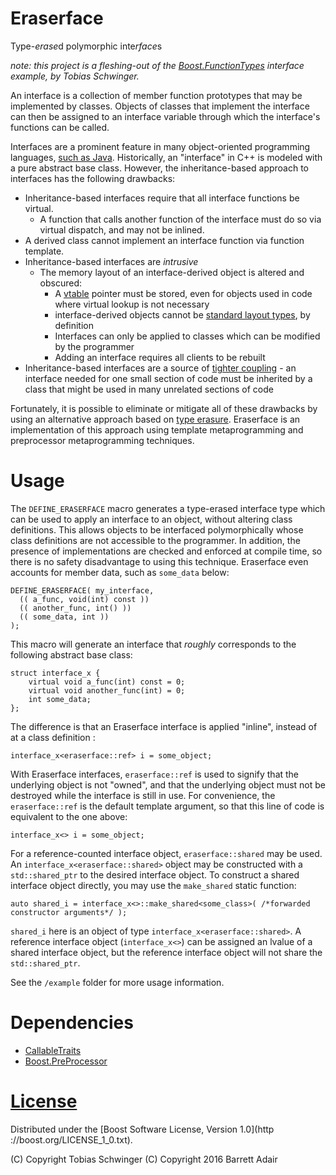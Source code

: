 # Eraserface

Type-*erase*d polymorphic inte*rface*s

*note: this project is a fleshing-out of the [Boost.FunctionTypes](http://www.boost.org/doc/libs/1_61_0/libs/function_types/example/interface.hpp) interface example, by Tobias Schwinger.*

An interface is a collection of member function prototypes that may be implemented by classes. Objects of classes that implement the interface can then be assigned to an interface variable through which the interface's functions can be called.

Interfaces are a prominent feature in many object-oriented programming languages, [such as Java](https://en.wikipedia.org/wiki/Interface_(Java)). Historically, an "interface" in C++ is modeled with a pure abstract base class. However, the inheritance-based approach to interfaces has the following drawbacks:

* Inheritance-based interfaces require that all interface functions be virtual.
  * A function that calls another function of the interface must do so via virtual dispatch, and may not be inlined.
* A derived class cannot implement an interface function via function template.
* Inheritance-based interfaces are *intrusive*
  * The memory layout of an interface-derived object is altered and obscured:
    * A [vtable](https://en.wikipedia.org/wiki/Virtual_method_table) pointer must be stored, even for objects used in code where virtual lookup is not necessary
    * interface-derived objects cannot be [standard layout types](http://en.cppreference.com/w/cpp/concept/StandardLayoutType), by definition
    * Interfaces can only be applied to classes which can be modified by the programmer
    * Adding an interface requires all clients to be rebuilt
* Inheritance-based interfaces are a source of [tighter coupling](https://en.wikipedia.org/wiki/Coupling_%28computer_programming%29) - an interface needed for one small section of code must be inherited by a class that might be used in many unrelated sections of code

Fortunately, it is possible to eliminate or mitigate all of these drawbacks by using an alternative approach based on [type erasure](http://stackoverflow.com/questions/5450159/type-erasure-techniques). Eraserface is an implementation of this approach using template metaprogramming and preprocessor metaprogramming techniques.

# Usage

The `DEFINE_ERASERFACE` macro generates a type-erased interface type which can be used to apply an interface to an object, without altering class definitions. This allows objects to be interfaced polymorphically whose class definitions are not accessible to the programmer. In addition, the presence of implementations are checked and enforced at compile time, so there is no safety disadvantage to using this technique. Eraserface even accounts for member data, such as `some_data` below:

    DEFINE_ERASERFACE( my_interface,
      (( a_func, void(int) const ))
      (( another_func, int() ))
      (( some_data, int ))
    );

This macro will generate an interface that *roughly* corresponds to the following abstract base class:

    struct interface_x {
        virtual void a_func(int) const = 0;
        virtual void another_func(int) = 0;
        int some_data;
    };

The difference is that an Eraserface interface is applied "inline", instead of at a class definition :

    interface_x<eraserface::ref> i = some_object;

With Eraserface interfaces, `eraserface::ref` is used to signify that the underlying object is not "owned", and that the underlying object must not be destroyed while the interface is still in use. For convenience, the `eraserface::ref` is the default template argument, so that this line of code is equivalent to the one above:

    interface_x<> i = some_object;

For a reference-counted interface object, `eraserface::shared` may be used. An `interface_x<eraserface::shared>` object may be constructed with a `std::shared_ptr` to the desired interface object. To construct a shared interface object directly, you may use the `make_shared` static function:

    auto shared_i = interface_x<>::make_shared<some_class>( /*forwarded constructor arguments*/ );

`shared_i` here is an object of type `interface_x<eraserface::shared>`. A reference interface object (`interface_x<>`) can be assigned an lvalue of a shared interface object, but the reference interface object will not share the `std::shared_ptr`.

See the `/example` folder for more usage information.

# Dependencies

* [CallableTraits](https://github.com/badair/callable_traits)
* [Boost.PreProcessor](http://www.boost.org/doc/libs/1_61_0/libs/preprocessor/doc/index.html)

# [License](LICENSE.md)
Distributed under the [Boost Software License, Version 1.0](http ://boost.org/LICENSE_1_0.txt).

(C) Copyright Tobias Schwinger
(C) Copyright 2016 Barrett Adair
